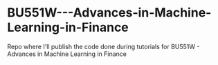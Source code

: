 # BU551W---Advances-in-Machine-Learning-in-Finance

Repo where I'll publish the code done during tutorials for BU551W - Advances in Machine Learning in Finance
